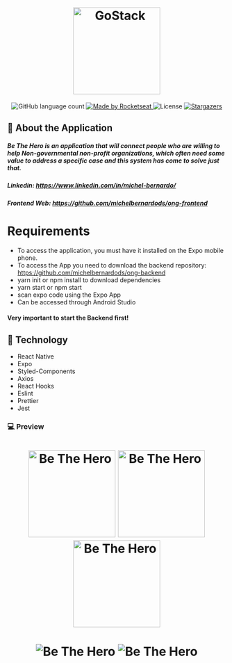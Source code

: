 <h1 align="center">
    <img alt="GoStack" src="https://github.com/michelbernardods/ong-mobile/blob/master/logo.svg" width="200px" />
</h1>

<p align="center">
  <img alt="GitHub language count" src="https://img.shields.io/github/languages/count/rocketseat/bootcamp-gostack-desafio-01?color=%2304D361">

  <a href="https://rocketseat.com.br">
    <img alt="Made by Rocketseat" src="https://img.shields.io/badge/made%20by-Rocketseat-%2304D361">
  </a>

  <img alt="License" src="https://img.shields.io/badge/license-MIT-%2304D361">

  <a href="https://github.com/Rocketseat/bootcamp-gostack-desafio-01/stargazers">
    <img alt="Stargazers" src="https://img.shields.io/github/stars/rocketseat/bootcamp-gostack-desafio-01?style=social">
  </a>
</p>


## :rocket: About the Application


<h5>
Be The Hero is an application that will connect people who are willing to help Non-governmental non-profit organizations, which often need some value to address a specific case and this system has come to solve just that.
</h5>

##### Linkedin: https://www.linkedin.com/in/michel-bernardo/
##### Frontend Web: https://github.com/michelbernardods/ong-frontend

# Requirements


- To access the application, you must have it installed on the Expo mobile phone.
- To access the App you need to download the backend repository: https://github.com/michelbernardods/ong-backend
- yarn init or npm install to download dependencies
- yarn start or npm start
- scan expo code using the Expo App
- Can be accessed through Android Studio

#### Very important to start the Backend first!

## :rocket: Technology 

- React Native
- Expo
- Styled-Components
- Axios
- React Hooks
- Eslint
- Prettier
- Jest

### 💻 Preview

<h1 align="center">
    <img alt="Be The Hero" src="https://github.com/michelbernardods/ong-mobile/blob/master/img1.jpeg" width="200px" />
    <img alt="Be The Hero" src="https://github.com/michelbernardods/ong-mobile/blob/master/img2.jpeg" width="200px" />
    <img alt="Be The Hero" src="https://github.com/michelbernardods/ong-mobile/blob/master/img3.jpeg" width="200px" />
</h1>


<h1 align="center">
    <img alt="Be The Hero" src="https://github.com/michelbernardods/ong-mobile/blob/master/img4.png"  />
    <img alt="Be The Hero" src="https://github.com/michelbernardods/ong-mobile/blob/master/img5.png"  />
</h1>
